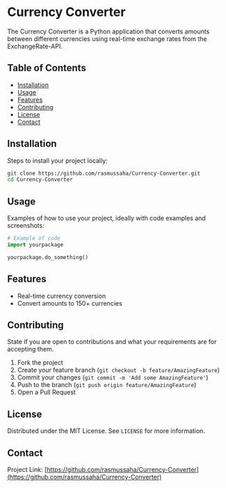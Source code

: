 # Currency Converter

The Currency Converter is a Python application that converts amounts between different currencies using real-time exchange rates from the ExchangeRate-API.

## Table of Contents

- [Installation](#installation)
- [Usage](#usage)
- [Features](#features)
- [Contributing](#contributing)
- [License](#license)
- [Contact](#contact)

## Installation

Steps to install your project locally:

```bash
git clone https://github.com/rasmussaha/Currency-Converter.git
cd Currency-Converter
```

## Usage

Examples of how to use your project, ideally with code examples and screenshots:

```python
# Example of code
import yourpackage

yourpackage.do_something()
```


## Features

- Real-time currency conversion
- Convert amounts to 150+ currencies

## Contributing

State if you are open to contributions and what your requirements are for accepting them.

1. Fork the project
2. Create your feature branch (`git checkout -b feature/AmazingFeature`)
3. Commit your changes (`git commit -m 'Add some AmazingFeature'`)
4. Push to the branch (`git push origin feature/AmazingFeature`)
5. Open a Pull Request

## License

Distributed under the MIT License. See `LICENSE` for more information.

## Contact

Project Link: [https://github.com/rasmussaha/Currency-Converter](https://github.com/rasmussaha/Currency-Converter)

